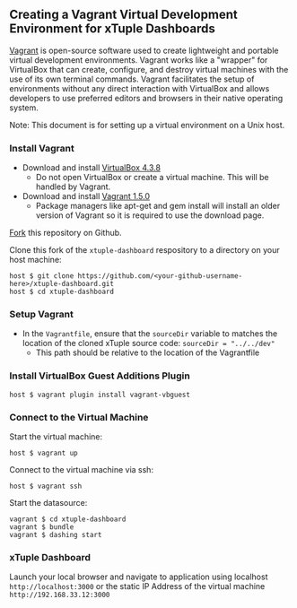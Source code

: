
## Creating a Vagrant Virtual Development Environment for xTuple Dashboards ##

[Vagrant](http://docs.vagrantup.com/v2/why-vagrant/index.html) is open-source software used to create lightweight
and portable virtual development environments. Vagrant works like a "wrapper" for VirtualBox that can create,
configure, and destroy virtual machines with the use of its own terminal commands. Vagrant facilitates the setup
of environments without any direct interaction with VirtualBox and allows developers to use preferred editors
and browsers in their native operating system.

Note: This document is for setting up a virtual environment on a Unix host.

###  Install Vagrant ###

- Download and install [VirtualBox 4.3.8](https://www.virtualbox.org/wiki/Download_Old_Builds_4_3)
  - Do not open VirtualBox or create a virtual machine. This will be handled by Vagrant.
- Download and install [Vagrant 1.5.0](http://www.vagrantup.com/downloads.html)
  - Package managers like apt-get and gem install will install an older version of Vagrant so it is required to use the download page.

[Fork](http://github.com/lynnaloo/xtuple-dashboard/fork) this repository on Github.

Clone this fork of the `xtuple-dashboard` respository to a directory on your host machine:

    host $ git clone https://github.com/<your-github-username-here>/xtuple-dashboard.git
    host $ cd xtuple-dashboard

### Setup Vagrant ###

- In the `Vagrantfile`, ensure that the `sourceDir` variable to matches the location of the cloned xTuple source code: `sourceDir = "../../dev"`
  - This path should be relative to the location of the Vagrantfile

### Install VirtualBox Guest Additions Plugin

    host $ vagrant plugin install vagrant-vbguest

### Connect to the Virtual Machine ###

Start the virtual machine:

    host $ vagrant up

Connect to the virtual machine via ssh:

    host $ vagrant ssh

Start the datasource:

    vagrant $ cd xtuple-dashboard
    vagrant $ bundle
    vagrant $ dashing start

### xTuple Dashboard

Launch your local browser and navigate to application using localhost `http://localhost:3000`
or the static IP Address of the virtual machine `http://192.168.33.12:3000`

